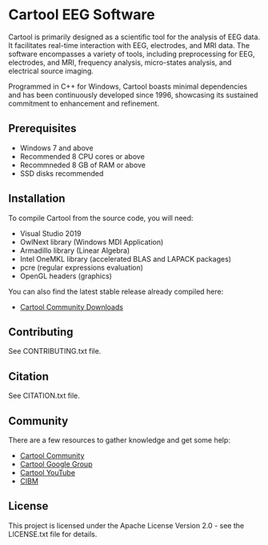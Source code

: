 # Cartool EEG Software

Cartool is primarily designed as a scientific tool for the analysis of EEG data. It facilitates real-time interaction with EEG, electrodes, and MRI data. The software encompasses a variety of tools, including preprocessing for EEG, electrodes, and MRI, frequency analysis, micro-states analysis, and electrical source imaging.

Programmed in C++ for Windows, Cartool boasts minimal dependencies and has been continuously developed since 1996, showcasing its sustained commitment to enhancement and refinement.

## Prerequisites

- Windows 7 and above
- Recommended 8 CPU cores or above
- Recommneded 8 GB of RAM or above
- SSD disks recommended

## Installation

To compile Cartool from the source code, you will need:
- Visual Studio 2019
- OwlNext library (Windows MDI Application)
- Armadillo library (Linear Algebra)
- Intel OneMKL library (accelerated BLAS and LAPACK packages)
- pcre (regular expressions evaluation)
- OpenGL headers (graphics)

You can also find the latest stable release already compiled here:
- [Cartool Community Downloads](https://sites.google.com/site/cartoolcommunity/downloads)

## Contributing

See CONTRIBUTING.txt file.

## Citation

See CITATION.txt file.

## Community
There are a few resources to gather knowledge and get some help:
- [Cartool Community](https://sites.google.com/site/cartoolcommunity)
- [Cartool Google Group](https://groups.google.com/g/cartool)
- [Cartool YouTube](https://www.youtube.com/channel/UC7S3IgUeYplmrh3ji3ZK1Lw)
- [CIBM](https://cibm.ch/)

## License

This project is licensed under the Apache License Version 2.0 - see the LICENSE.txt file for details.
